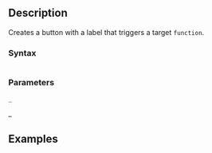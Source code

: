 ## Description

Creates a button with a label that triggers a target `function`.

### Syntax

```js
```

### Parameters

`_`

_

## Examples

```js
```

```js
```
